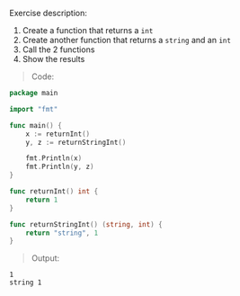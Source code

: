 Exercise description:

1. Create a function that returns a `int`
1. Create another function that returns a `string` and an `int`
1. Call the 2 functions
1. Show the results

> Code:
```go
package main

import "fmt"

func main() {
	x := returnInt()
	y, z := returnStringInt()

	fmt.Println(x)
	fmt.Println(y, z)
}

func returnInt() int {
	return 1
}

func returnStringInt() (string, int) {
	return "string", 1
}

```

> Output:
```console
1
string 1
```